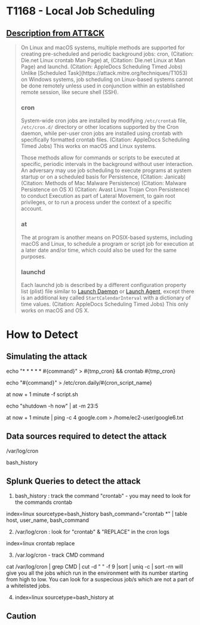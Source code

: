 
# T1168 - Local Job Scheduling
## [Description from ATT&CK](https://attack.mitre.org/wiki/Technique/T1168)
<blockquote>On Linux and macOS systems, multiple methods are supported for creating pre-scheduled and periodic background jobs: cron, (Citation: Die.net Linux crontab Man Page) at, (Citation: Die.net Linux at Man Page) and launchd. (Citation: AppleDocs Scheduling Timed Jobs) Unlike [Scheduled Task](https://attack.mitre.org/techniques/T1053) on Windows systems, job scheduling on Linux-based systems cannot be done remotely unless used in conjunction within an established remote session, like secure shell (SSH).

### cron

System-wide cron jobs are installed by modifying <code>/etc/crontab</code> file, <code>/etc/cron.d/</code> directory or other locations supported by the Cron daemon, while per-user cron jobs are installed using crontab with specifically formatted crontab files. (Citation: AppleDocs Scheduling Timed Jobs) This works on macOS and Linux systems.

Those methods allow for commands or scripts to be executed at specific, periodic intervals in the background without user interaction. An adversary may use job scheduling to execute programs at system startup or on a scheduled basis for Persistence, (Citation: Janicab) (Citation: Methods of Mac Malware Persistence) (Citation: Malware Persistence on OS X) (Citation: Avast Linux Trojan Cron Persistence) to conduct Execution as part of Lateral Movement, to gain root privileges, or to run a process under the context of a specific account.

### at

The at program is another means on POSIX-based systems, including macOS and Linux, to schedule a program or script job for execution at a later date and/or time, which could also be used for the same purposes.

### launchd

Each launchd job is described by a different configuration property list (plist) file similar to [Launch Daemon](https://attack.mitre.org/techniques/T1160) or [Launch Agent](https://attack.mitre.org/techniques/T1159), except there is an additional key called <code>StartCalendarInterval</code> with a dictionary of time values. (Citation: AppleDocs Scheduling Timed Jobs) This only works on macOS and OS X.</blockquote>

# How to Detect  

## Simulating the attack 

echo "* * * * * #{command}" > #{tmp_cron} && crontab #{tmp_cron}


echo "#{command}" > /etc/cron.daily/#{cron_script_name}

at now + 1 minute -f script.sh

echo "shutdown -h now" | at -m 23:5

at now + 1 minute | ping -c 4 google.com > /home/ec2-user/google6.txt

## Data sources required to detect the attack

/var/log/cron

bash_history

## Splunk Queries to detect the attack

1. bash_history : track the command "crontab" - you may need to look for the commands crontab <file>
  
index=linux sourcetype=bash_history bash_command="crontab *" | table host, user_name, bash_command

2. /var/log/cron :  look for "crontab" & "REPLACE" in the cron logs

index=linux crontab replace

3. /var.log/cron - track CMD command 

cat /var/log/cron | grep CMD | cut -d " " -f 9 |sort | uniq -c  | sort -rn will give you all the jobs which run in the environment with its number starting from high to low. You can look for a suspecious job/s which are not a part of a whitelisted jobs. 

4. index=linux sourcetype=bash_history at 


## Caution

